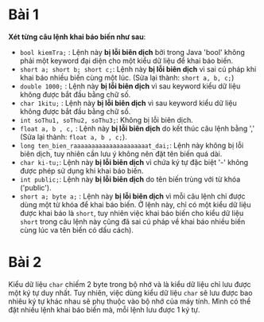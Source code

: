 # Bài 1 
**Xét từng câu lệnh khai báo biến như sau**:
-  `bool kiemTra;` : Lệnh này **bị lỗi biên dịch** bởi trong Java 'bool' không phải một keyword đại diện cho một kiểu dữ liệu để khai báo biến.
- `short a; short b; short c;`: Lệnh này **bị lỗi biên dịch** vì sai cú pháp khi khai báo nhiều biến cùng một lúc. (Sửa lại thành: `short a, b, c;`)
- `double 1000;` : Lệnh này **bị lỗi biên dịch** vì sau keyword kiểu dữ liệu không được bắt đầu bằng chữ số.
- `char 1kitu;` : Lệnh này **bị lỗi biên dịch** vì sau keyword kiểu dữ liệu không được bắt đầu bằng chữ số.
- `int soThu1, soThu2, soThu3;`: Không bị lỗi biên dịch.
- `float a, b , c,` : Lệnh này **bị lỗi biên dịch** do kết thúc câu lệnh bằng ',' (Sửa lại thành: `float a, b , c;`).
- `long ten_bien_raaaaaaaaaaaaaaaaaaaaat_dai;`: Lệnh này không bị lỗi biên dịch, tuy nhiên cần lưu ý không nên đặt tên biến quá dài.
- `char ki-tu;`: Lệnh này **bị lỗi biên dịch** vì chứa ký tự đặc biệt '-' không được phép sử dụng khi khai báo biến.
- `int public;`: Lệnh này **bị lỗi biên dịch** do tên biến trùng với từ khóa ('public').
- `short a; byte a;` :  Lệnh này **bị lỗi biên dịch** vì mỗi câu lệnh chỉ được dùng một từ khóa để  khai báo biến. Ở lệnh này, chỉ có một kiểu dữ liệu được khai báo là `short`, tuy nhiên việc khai báo biến cho kiểu dữ liệu `short` trong câu lệnh này cũng đã sai cú pháp về khai báo nhiều biến cùng lúc va tên biến có dấu cách).
# Bài 2 
Kiểu dữ liệu `char` chiếm 2 byte trong bộ nhớ và là kiểu dữ liệu chỉ lưu được một ký tự duy nhất. Tuy nhiên, việc dùng kiểu dữ liệu `char` sẽ lưu được bao nhiêu ký tự khác nhau sẽ phụ thuộc vào bộ nhớ của máy tính. Mình có thể đặt nhiều lệnh khai báo biến mà, mỗi lệnh lưu được 1 ký tự. 
